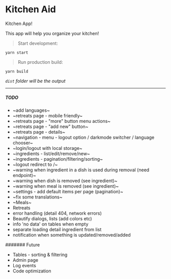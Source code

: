 # Kitchen Aid 

Kitchen App!

This app will help you organize your kitchen!

> Start development:
```
yarn start
```

> Run production build:

```
yarn build
```
*`dist` folder will be the output*

___


##### TODO
* ~add languages~
* ~retreats page - mobile friendly~
* ~retreats page - "more" button menu actions~
* ~retreats page - "add new" button~
* ~retreats page - details~
* ~navigation - menu - logout option / darkmode switcher / language chooser~
* ~login/logout with local storage~
* ~ingredients - list/edit/remove/new~
* ~ingredients - pagination/filtering/sorting~
* ~logout redirect to /~
* ~warning when ingredient in a dish is used during removal (need endpoint)~
* ~warning when dish is removed (see ingredient)~
* ~warning when meal is removed (see ingredient)~
* ~settings - add default items per page (pagination)~
* ~fix some translations~
* ~Meals~
* Retreats
* error handling (detail 404, network errors)
* Beautify dialogs, lists (add colors etc)
* info 'no data' on tables when empty
* separate loading detail ingredient from list
* notification when something is updated/removed/added


####### Future
* Tables - sorting & filtering
* Admin page
* Log events
* Code optimization
